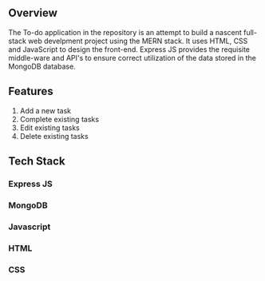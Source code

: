 ## Overview

The To-do application in the repository is an attempt to build a nascent full-stack web develpment project using the MERN stack. It uses HTML, CSS and JavaScript to design the front-end. Express JS provides the requisite middle-ware and API's to ensure correct utilization of the data stored in the MongoDB database.

## Features

1. Add a new task
2. Complete existing tasks
3. Edit existing tasks
4. Delete existing tasks

## Tech Stack

### Express JS

### MongoDB

### Javascript

### HTML

### CSS
